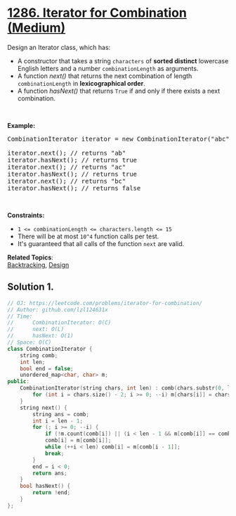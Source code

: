 # [1286. Iterator for Combination (Medium)](https://leetcode.com/problems/iterator-for-combination/)

<p>Design an Iterator class, which has:</p>

<ul>
	<li>A constructor that takes a string&nbsp;<code>characters</code>&nbsp;of <strong>sorted distinct</strong> lowercase English letters and a number&nbsp;<code>combinationLength</code> as arguments.</li>
	<li>A function <em>next()</em>&nbsp;that returns the next combination of length <code>combinationLength</code>&nbsp;in <strong>lexicographical order</strong>.</li>
	<li>A function <em>hasNext()</em> that returns <code>True</code>&nbsp;if and only if&nbsp;there exists a next combination.</li>
</ul>

<p>&nbsp;</p>

<p><b>Example:</b></p>

<pre>CombinationIterator iterator = new CombinationIterator("abc", 2); // creates the iterator.

iterator.next(); // returns "ab"
iterator.hasNext(); // returns true
iterator.next(); // returns "ac"
iterator.hasNext(); // returns true
iterator.next(); // returns "bc"
iterator.hasNext(); // returns false
</pre>

<p>&nbsp;</p>
<p><strong>Constraints:</strong></p>

<ul>
	<li><code>1 &lt;= combinationLength &lt;=&nbsp;characters.length &lt;= 15</code></li>
	<li>There will be at most <code>10^4</code> function calls per test.</li>
	<li>It's guaranteed that all&nbsp;calls&nbsp;of the function <code>next</code>&nbsp;are valid.</li>
</ul>


**Related Topics**:  
[Backtracking](https://leetcode.com/tag/backtracking/), [Design](https://leetcode.com/tag/design/)

## Solution 1.

```cpp
// OJ: https://leetcode.com/problems/iterator-for-combination/
// Author: github.com/lzl124631x
// Time:
//      CombinationIterator: O(C)
//      next: O(L)
//      hasNext: O(1)
// Space: O(C)
class CombinationIterator {
    string comb;
    int len;
    bool end = false;
    unordered_map<char, char> m;
public:
    CombinationIterator(string chars, int len) : comb(chars.substr(0, len)), len(len) {
        for (int i = chars.size() - 2; i >= 0; --i) m[chars[i]] = chars[i + 1];
    }
    string next() {
        string ans = comb;
        int i = len - 1;
        for (; i >= 0; --i) {
            if (!m.count(comb[i]) || (i < len - 1 && m[comb[i]] == comb[i + 1])) continue;
            comb[i] = m[comb[i]];
            while (++i < len) comb[i] = m[comb[i - 1]];
            break;
        }
        end = i < 0;
        return ans;
    }
    bool hasNext() {
        return !end;
    }
};
```